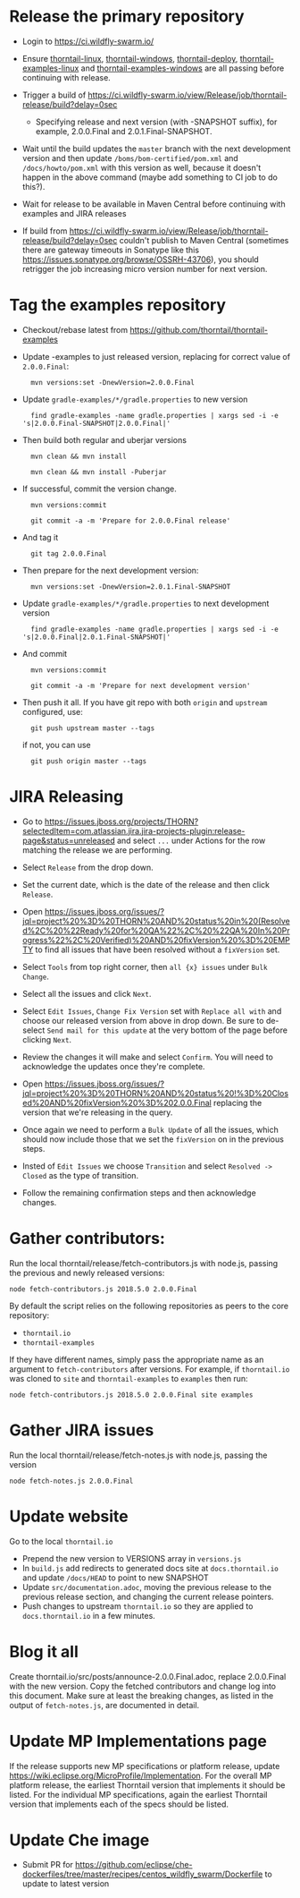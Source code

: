 # Release the primary repository

* Login to https://ci.wildfly-swarm.io/

* Ensure [thorntail-linux](https://ci.wildfly-swarm.io/job/thorntail-linux/), [thorntail-windows](https://ci.wildfly-swarm.io/job/thorntail-windows/), [thorntail-deploy](https://ci.wildfly-swarm.io/job/thorntail-deploy/), [thorntail-examples-linux](https://ci.wildfly-swarm.io/job/thorntail-examples-linux/) and [thorntail-examples-windows](https://ci.wildfly-swarm.io/job/thorntail-examples-windows/) are all passing before continuing with release.

* Trigger a build of https://ci.wildfly-swarm.io/view/Release/job/thorntail-release/build?delay=0sec
    * Specifying release and next version (with -SNAPSHOT suffix), for example, 2.0.0.Final and 2.0.1.Final-SNAPSHOT.

* Wait until the build updates the `master` branch with the next development version and then update `/boms/bom-certified/pom.xml` and `/docs/howto/pom.xml` with this version as well, because it doesn't happen in the above command (maybe add something to CI job to do this?).

* Wait for release to be available in Maven Central before continuing with examples and JIRA releases

* If build from https://ci.wildfly-swarm.io/view/Release/job/thorntail-release/build?delay=0sec couldn't publish to Maven Central (sometimes there are gateway timeouts in Sonatype like this https://issues.sonatype.org/browse/OSSRH-43706), you should retrigger the job increasing micro version number for next version.

# Tag the examples repository

* Checkout/rebase latest from https://github.com/thorntail/thorntail-examples

* Update -examples to just released version, replacing for correct value of `2.0.0.Final`:

        mvn versions:set -DnewVersion=2.0.0.Final

* Update `gradle-examples/*/gradle.properties` to new version

        find gradle-examples -name gradle.properties | xargs sed -i -e 's|2.0.0.Final-SNAPSHOT|2.0.0.Final|'

* Then build both regular and uberjar versions

        mvn clean && mvn install

        mvn clean && mvn install -Puberjar

* If successful, commit the version change.

        mvn versions:commit

        git commit -a -m 'Prepare for 2.0.0.Final release'

* And tag it

        git tag 2.0.0.Final

* Then prepare for the next development version:

        mvn versions:set -DnewVersion=2.0.1.Final-SNAPSHOT

* Update `gradle-examples/*/gradle.properties` to next development version

        find gradle-examples -name gradle.properties | xargs sed -i -e 's|2.0.0.Final|2.0.1.Final-SNAPSHOT|'

* And commit

        mvn versions:commit

        git commit -a -m 'Prepare for next development version'

* Then push it all. If you have git repo with both `origin` and `upstream` configured, use:

        git push upstream master --tags

  if not, you can use

        git push origin master --tags

# JIRA Releasing

* Go to https://issues.jboss.org/projects/THORN?selectedItem=com.atlassian.jira.jira-projects-plugin:release-page&status=unreleased and select `...` under Actions for the row matching the release we are performing.

* Select `Release` from the drop down.

* Set the current date, which is the date of the release and then click `Release`.

* Open https://issues.jboss.org/issues/?jql=project%20%3D%20THORN%20AND%20status%20in%20(Resolved%2C%20%22Ready%20for%20QA%22%2C%20%22QA%20In%20Progress%22%2C%20Verified)%20AND%20fixVersion%20%3D%20EMPTY to find all issues that have been resolved without a `fixVersion` set.

* Select `Tools` from top right corner, then `all {x} issues` under `Bulk Change`.

* Select all the issues and click `Next`.

* Select `Edit Issues`, `Change Fix Version` set with `Replace all with` and choose our released version from above in drop down. Be sure to de-select `Send mail for this update` at the very bottom of the page before clicking `Next`.

* Review the changes it will make and select `Confirm`. You will need to acknowledge the updates once they're complete.

* Open https://issues.jboss.org/issues/?jql=project%20%3D%20THORN%20AND%20status%20!%3D%20Closed%20AND%20fixVersion%20%3D%202.0.0.Final replacing the version that we're releasing in the query.

* Once again we need to perform a `Bulk Update` of all the issues, which should now include those that we set the `fixVersion` on in the previous steps.

* Insted of `Edit Issues` we choose `Transition` and select `Resolved -> Closed` as the type of transition.

* Follow the remaining confirmation steps and then acknowledge changes.


# Gather contributors:

Run the local thorntail/release/fetch-contributors.js with node.js, passing the previous and newly released versions:

    node fetch-contributors.js 2018.5.0 2.0.0.Final

By default the script relies on the following repositories as peers to the core repository:

* `thorntail.io`
* `thorntail-examples`

If they have different names, simply pass the appropriate name as an argument
to `fetch-contributors` after versions. For example, if `thorntail.io` was cloned to `site`
and `thorntail-examples` to `examples` then run:
    
    node fetch-contributors.js 2018.5.0 2.0.0.Final site examples

# Gather JIRA issues

Run the local thorntail/release/fetch-notes.js with node.js, passing the version

    node fetch-notes.js 2.0.0.Final

# Update website

Go to the local `thorntail.io`

* Prepend the new version to VERSIONS array in `versions.js`
* In `build.js` add redirects to generated docs site at `docs.thorntail.io` and update `/docs/HEAD` to point to new SNAPSHOT
* Update `src/documentation.adoc`, moving the previous release to the
  previous release section, and changing the current release pointers.
* Push changes to upstream `thorntail.io` so they are applied to `docs.thorntail.io` in a few minutes.

# Blog it all

Create thorntail.io/src/posts/announce-2.0.0.Final.adoc, replace 2.0.0.Final with the new version.
Copy the fetched contributors and change log into this document.
Make sure at least the breaking changes, as listed in the output of `fetch-notes.js`, are documented in detail.

# Update MP Implementations page

If the release supports new MP specifications or platform release, update https://wiki.eclipse.org/MicroProfile/Implementation.
For the overall MP platform release, the earliest Thorntail version that implements it should be listed.
For the individual MP specifications, again the earliest Thorntail version that implements each of the specs should be listed.

# Update Che image

* Submit PR for https://github.com/eclipse/che-dockerfiles/tree/master/recipes/centos_wildfly_swarm/Dockerfile to update to latest version
